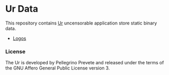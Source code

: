 # Ur Data

This repository contains
[Ur](
  https://github.com/themartiancompany/ur)
uncensorable application store static
binary data.

- [Logos](
     logos.md)

### License

The Ur is developed by Pellegrino Prevete and released under the
terms of the GNU Affero General Public License version 3.
